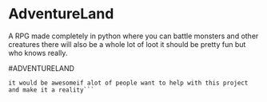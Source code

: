 # AdventureLand
A RPG made completely in python where you can battle monsters and other creatures there will also be a whole lot of loot it should be pretty fun but who knows really.

#ADVENTURELAND

``` This is a program that like I said above is supposed to be an adventure RPG looter
it would be awesomeif alot of people want to help with this project and make it a reality```
